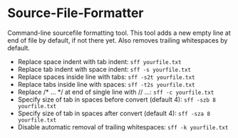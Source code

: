 # Source-File-Formatter
Command-line sourcefile formatting tool.
This tool adds a new empty line at end of file by default, if not there yet.
Also removes trailing whitespaces by default.

* Replace space indent with tab indent: `sff yourfile.txt`
* Replace tab indent with space indent: `sff -s yourfile.txt`
* Replace spaces inside line with tabs: `sff -s2t yourfile.txt`
* Replace tabs inside line with spaces: `sff -t2s yourfile.txt`
* Replace /* ... */ at end of single line with // ...: `sff -c yourfile.txt`
* Specify size of tab in spaces before convert (default 4): `sff -szb 8 yourfile.txt`
* Specify size of tab in spaces after convert (default 4): `sff -sza 8 yourfile.txt`
* Disable automatic removal of trailing whitespaces: `sff -k yourfile.txt`
